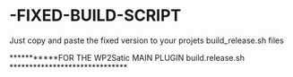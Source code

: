# -FIXED-BUILD-SCRIPT
Just copy and paste the fixed version to your projets build_release.sh files



***********FOR THE WP2Satic MAIN PLUGIN build.release.sh ******************************






























